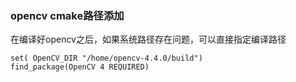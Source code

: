 ### opencv cmake路径添加
在编译好opencv之后，如果系统路径存在问题，可以直接指定编译路径

```
set( OpenCV_DIR "/home/opencv-4.4.0/build")
find_package(OpenCV 4 REQUIRED)
```